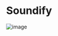 # Soundify

![image](https://github.com/krzotki/Soundify/assets/52164548/b0f916f3-c557-414c-9638-d63512408f56)
